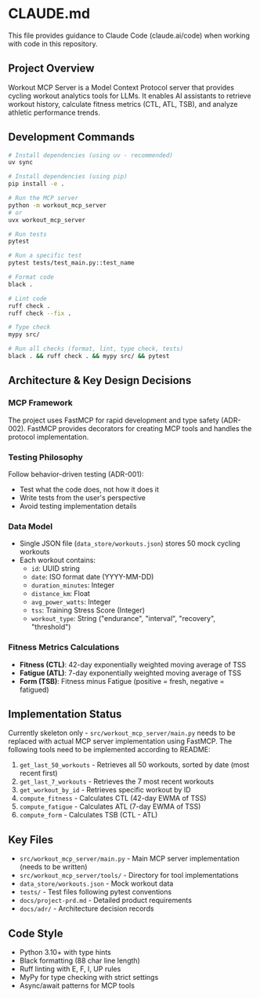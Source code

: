 # CLAUDE.md

This file provides guidance to Claude Code (claude.ai/code) when working with code in this repository.

## Project Overview

Workout MCP Server is a Model Context Protocol server that provides cycling workout analytics tools for LLMs. It enables AI assistants to retrieve workout history, calculate fitness metrics (CTL, ATL, TSB), and analyze athletic performance trends.

## Development Commands

```bash
# Install dependencies (using uv - recommended)
uv sync

# Install dependencies (using pip)
pip install -e .

# Run the MCP server
python -m workout_mcp_server
# or
uvx workout_mcp_server

# Run tests
pytest

# Run a specific test
pytest tests/test_main.py::test_name

# Format code
black .

# Lint code
ruff check .
ruff check --fix .

# Type check
mypy src/

# Run all checks (format, lint, type check, tests)
black . && ruff check . && mypy src/ && pytest
```

## Architecture & Key Design Decisions

### MCP Framework
The project uses FastMCP for rapid development and type safety (ADR-002). FastMCP provides decorators for creating MCP tools and handles the protocol implementation.

### Testing Philosophy
Follow behavior-driven testing (ADR-001):
- Test what the code does, not how it does it
- Write tests from the user's perspective
- Avoid testing implementation details

### Data Model
- Single JSON file (`data_store/workouts.json`) stores 50 mock cycling workouts
- Each workout contains:
  - `id`: UUID string
  - `date`: ISO format date (YYYY-MM-DD)
  - `duration_minutes`: Integer
  - `distance_km`: Float
  - `avg_power_watts`: Integer
  - `tss`: Training Stress Score (Integer)
  - `workout_type`: String ("endurance", "interval", "recovery", "threshold")

### Fitness Metrics Calculations
- **Fitness (CTL)**: 42-day exponentially weighted moving average of TSS
- **Fatigue (ATL)**: 7-day exponentially weighted moving average of TSS  
- **Form (TSB)**: Fitness minus Fatigue (positive = fresh, negative = fatigued)

## Implementation Status

Currently skeleton only - `src/workout_mcp_server/main.py` needs to be replaced with actual MCP server implementation using FastMCP. The following tools need to be implemented according to README:
1. `get_last_50_workouts` - Retrieves all 50 workouts, sorted by date (most recent first)
2. `get_last_7_workouts` - Retrieves the 7 most recent workouts
3. `get_workout_by_id` - Retrieves specific workout by ID
4. `compute_fitness` - Calculates CTL (42-day EWMA of TSS)
5. `compute_fatigue` - Calculates ATL (7-day EWMA of TSS)
6. `compute_form` - Calculates TSB (CTL - ATL)

## Key Files
- `src/workout_mcp_server/main.py` - Main MCP server implementation (needs to be written)
- `src/workout_mcp_server/tools/` - Directory for tool implementations
- `data_store/workouts.json` - Mock workout data
- `tests/` - Test files following pytest conventions
- `docs/project-prd.md` - Detailed product requirements
- `docs/adr/` - Architecture decision records

## Code Style
- Python 3.10+ with type hints
- Black formatting (88 char line length)
- Ruff linting with E, F, I, UP rules
- MyPy for type checking with strict settings
- Async/await patterns for MCP tools